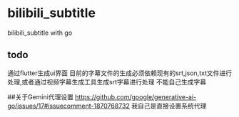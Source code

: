 # bilibili_subtitle
 bilibili_subtitle with go
 ## todo

 通过flutter生成ui界面
 目前的字幕文件的生成必须依赖现有的srt,json,txt文件进行处理,或者通过视频字幕生成工具生成srt字幕进行处理
 不能自己生成字幕

 ##关于Gemini代理设置
 https://github.com/google/generative-ai-go/issues/17#issuecomment-1870768732
 我自己是直接设置系统代理
